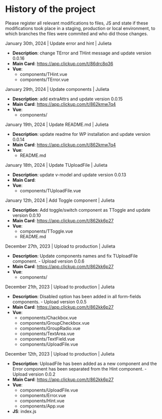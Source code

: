 # History of the project

Please register all relevant modifications to files, JS and state if these modifications took place in a staging, production or local environment, to which branches the files were commited and who did those changes.

January 30th, 2024 | Update error and hint | Julieta

-   **Description**: change TError and THint message and update version 0.0.16
-   **Main Card**: https://app.clickup.com/t/86drc8q36
-   **Vue**:
    -   components/THint.vue
    -   components/TError.vue

January 29th, 2024 | Update components | Julieta

-   **Description**: add extraAttrs and update version 0.0.15
-   **Main Card**: https://app.clickup.com/t/862kmw7q4
-   **Vue**:
    -   components/

January 19th, 2024 | Update README.md | Julieta

-   **Description**: update readme for WP installation and update version 0.0.14
-   **Main Card**: https://app.clickup.com/t/862kmw7q4
-   **Vue**:
    -   README.md

January 18th, 2024 | Update TUploadFile | Julieta

-   **Description**: update v-model and update version 0.0.13
-   **Main Card**:
-   **Vue**:
    -   components/TUploadFile.vue

January 12th, 2024 | Add Toggle component | Julieta

-   **Description**: Add toggle/switch component as TToggle and update version 0.0.10
-   **Main Card**: https://app.clickup.com/t/862kk6p27
-   **Vue**:
    -   components/TToggle.vue
    -   README.md

December 27th, 2023 | Upload to production | Julieta

-   **Description**: Update components names and fix TUploadFile component. - Upload version 0.0.6
-   **Main Card**: https://app.clickup.com/t/862kk6p27
-   **Vue**:
    -   components/

December 21th, 2023 | Upload to production | Julieta

-   **Description**: Disabled option has been added in all form-fields components. - Upload version 0.0.5
-   **Main Card**: https://app.clickup.com/t/862kk6p27
-   **Vue**:
    -   components/Chackbox.vue
    -   components/GroupCheckbox.vue
    -   components/GroupRadio.vue
    -   components/TextArea.vue
    -   components/TextField.vue
    -   components/UploadFile.vue

December 12th, 2023 | Upload to production | Julieta

-   **Description**: UploadFile has been added as a new component and the Error component has been separated from the Hint component. - Upload version 0.0.2
-   **Main Card**: https://app.clickup.com/t/862kk6p27
-   **Vue**:
    -   components/UploadFile.vue
    -   components/Error.vue
    -   components/Hint.vue
    -   components/App.vue
-   **JS**: index.js
